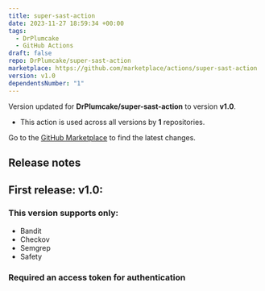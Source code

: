 ```yaml
---
title: super-sast-action
date: 2023-11-27 18:59:34 +00:00
tags:
  - DrPlumcake
  - GitHub Actions
draft: false
repo: DrPlumcake/super-sast-action
marketplace: https://github.com/marketplace/actions/super-sast-action
version: v1.0
dependentsNumber: "1"
---
```



Version updated for **DrPlumcake/super-sast-action** to version **v1.0**.
- This action is used across all versions by **1** repositories.

Go to the [GitHub Marketplace](https://github.com/marketplace/actions/super-sast-action) to find the latest changes.

## Release notes

## First release: v1.0:
### This version supports only:
- Bandit
- Checkov
- Semgrep
- Safety

### Required an access token for authentication
